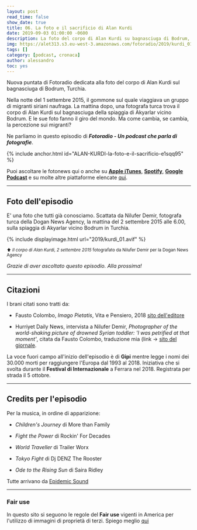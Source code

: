 ```yaml
---
layout: post
read_time: false
show_date: true
title: 06. La foto e il sacrificio di Alan Kurdi
date: 2019-09-03 01:00:00 -0600
description: La foto del corpo di Alan Kurdi su bagnasciuga di Bodrum, Turchia
img: https://alet313.s3.eu-west-3.amazonaws.com/fotoradio/2019/kurdi_01.avif
tags: []
category: [podcast, cronaca]
author: alessandro
toc: yes
---
```


Nuova puntata di Fotoradio dedicata alla foto del corpo di Alan Kurdi sul bagnasciuga di Bodrum, Turchia.
<!--more-->

Nella notte del 1 settembre 2015, il gommone sul quale viaggiava un gruppo di migranti siriani naufraga. La mattina dopo, una fotografa turca trova il corpo di Alan Kurdi sul bagnasciuga della spiaggia di Akyarlar vicino Bodrum. E le sue foto fanno il giro del mondo. Ma come cambia, se cambia, la percezione sui migranti?

Ne parliamo in questo episodio di **_Fotoradio - Un podcast che parla di fotografie_**.

{% include anchor.html id="ALAN-KURDI-la-foto-e-il-sacrificio-e1sqq95" %}

Puoi ascoltare le fotonews qui o anche su [**Apple iTunes**](https://links.fotoradio.info/apple), [**Spotify**](https://links.fotoradio.info/spotify), [**Google Podcast**](https://links.fotoradio.info/google) e su molte altre piattaforme elencate [qui](/static_page/listen/).


- - -

## Foto dell'episodio

E' una foto che tutti già conosciamo. Scattata da Nilufer Demir, fotografa turca della Dogan News Agency, la mattina del 2 settembre 2015 alle 6.00, sulla spiaggia di Akyarlar vicino Bodrum in Turchia.

{% include displayimage.html url="2019/kurdi_01.avif" %}

<small>⬆︎ _Il corpo di Alan Kurdi, 2 settembre 2015_ fotografato da Nilufer Demir per la Dogan News Agency</small>


_Grazie di aver ascoltato questo episodio. Alla prossima!_


- - -

## Citazioni

I brani citati sono tratti da:

- Fausto Colombo, _Imago Pietatis_, Vita e Pensiero, 2018 [sito dell'editore](http://www.vitaepensiero.it/scheda-libro/fausto-colombo/imago-pietatis-9788834335482-346177.html)

- Hurriyet Daily News, intervista a Nilufer Demir, _Photographer of the world-shaking picture of drowned Syrian toddler: 'I was petrified at that moment'_, citata da Fausto Colombo, traduzione mia (link -> [sito del giornale](http://www.hurriyetdailynews.com/photographer-of-the-world-shaking-picture-of-drowned-syrian-toddler-i-was-petrified-at-that-moment-87951).

La voce fuori campo all'inizio dell'episodio è di **Gipi** mentre legge i nomi dei 30.000 morti per raggiungere l'Europa dal 1993 al 2018. Iniziativa che si svolta durante il **Festival di Internazionale** a Ferrara nel 2018. Registrata per strada il 5 ottobre.


- - -

## Credits per l'episodio

Per la musica, in ordine di apparizione:

- _Children's Journey_ di More than Family

- _Fight the Power_ di Rockin' For Decades

- _World Traveller_ di Trailer Worx

- _Tokyo Fight_ di Dj DENZ The Rooster

- _Ode to the Rising Sun_ di Saira Ridley

Tutte arrivano da [Epidemic Sound](https://www.epidemicsound.com/)

- - -

### Fair use

In questo sito si seguono le regole del **Fair use** vigenti in America per l'utilizzo di immagini di proprietà di terzi. Spiego meglio [qui](../../fair_use.html)
